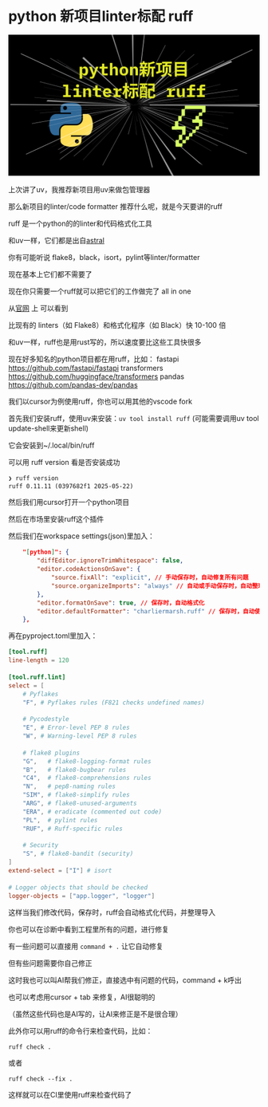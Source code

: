# python 新项目linter标配 ruff

[![视频讲解](ruff.png)](https://youtu.be/RywvGhuPLqo)

上次讲了uv，我推荐新项目用uv来做包管理器

那么新项目的linter/code formatter 推荐什么呢，就是今天要讲的ruff

ruff 是一个python的的linter和代码格式化工具

和uv一样，它们都是出自[astral](https://astral.sh)

你有可能听说 flake8，black，isort，pylint等linter/formatter

现在基本上它们都不需要了

现在你只需要一个ruff就可以把它们的工作做完了 all in one

从[官网](https://docs.astral.sh/ruff/) 上 可以看到

比现有的 linters（如 Flake8）和格式化程序（如 Black）快 10-100 倍

和uv一样，ruff也是用rust写的，所以速度要比这些工具快很多

现在好多知名的python项目都在用ruff，比如：
fastapi https://github.com/fastapi/fastapi
transformers https://github.com/huggingface/transformers
pandas https://github.com/pandas-dev/pandas

我们以cursor为例使用ruff，你也可以用其他的vscode fork

首先我们安装ruff，使用uv来安装：`uv tool install ruff` (可能需要调用uv tool update-shell来更新shell)

它会安装到~/.local/bin/ruff

可以用 ruff version 看是否安装成功
```
❯ ruff version
ruff 0.11.11 (0397682f1 2025-05-22)
```

然后我们用cursor打开一个python项目

然后在市场里安装ruff这个插件

然后我们在workspace settings(json)里加入：

```json
    "[python]": {
        "diffEditor.ignoreTrimWhitespace": false,
        "editor.codeActionsOnSave": {
            "source.fixAll": "explicit", // 手动保存时，自动修复所有问题
            "source.organizeImports": "always" // 自动或手动保存时，自动整理导入
        },
        "editor.formatOnSave": true, // 保存时，自动格式化
        "editor.defaultFormatter": "charliermarsh.ruff" // 保存时，自动使用ruff格式化
    },
```

再在pyproject.toml里加入：
```toml
[tool.ruff]
line-length = 120

[tool.ruff.lint]
select = [
    # Pyflakes
    "F", # Pyflakes rules (F821 checks undefined names)

    # Pycodestyle
    "E", # Error-level PEP 8 rules
    "W", # Warning-level PEP 8 rules

    # flake8 plugins
    "G",   # flake8-logging-format rules
    "B",   # flake8-bugbear rules
    "C4",  # flake8-comprehensions rules
    "N",   # pep8-naming rules
    "SIM", # flake8-simplify rules
    "ARG", # flake8-unused-arguments
    "ERA", # eradicate (commented out code)
    "PL",  # pylint rules
    "RUF", # Ruff-specific rules

    # Security
    "S", # flake8-bandit (security)
]
extend-select = ["I"] # isort

# Logger objects that should be checked
logger-objects = ["app.logger", "logger"]
```

这样当我们修改代码，保存时，ruff会自动格式化代码，并整理导入

你也可以在诊断中看到工程里所有的问题，进行修复

有一些问题可以直接用 `command + .` 让它自动修复

但有些问题需要你自己修正

这时我也可以叫AI帮我们修正，直接选中有问题的代码，command + k呼出

也可以考虑用cursor + tab 来修复，AI很聪明的

（虽然这些代码也是AI写的，让AI来修正是不是很合理）

此外你可以用ruff的命令行来检查代码，比如：
```
ruff check .
```

或者
```
ruff check --fix .
```

这样就可以在CI里使用ruff来检查代码了
